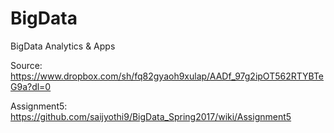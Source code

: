 # BigData
BigData Analytics &amp; Apps

Source:
https://www.dropbox.com/sh/fq82gyaoh9xulap/AADf_97g2ipOT562RTYBTeG9a?dl=0

Assignment5:
https://github.com/saijyothi9/BigData_Spring2017/wiki/Assignment5
